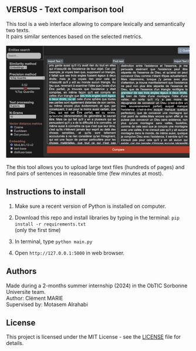 <h2>VERSUS - Text comparison tool</h2>
This tool is a web interface allowing to compare lexically and semantically two texts.<br>
It pairs similar sentences based on the selected metrics. <br><br>

<img src="preview.png" alt="Example Image" width="500"/>

The this tool allows you to upload large text files (hundreds of pages) and find pairs of sentences in reasonable time (few minutes at most).<br>

<h2>Instructions to install</h2>

1. Make sure a recent version of Python is installed on computer.<br>

2. Download this repo and install libraries by typing in the terminal: `pip install -r requirements.txt`<br> (only the first time)

3. In terminal, type `python main.py` <br>

4. Open `http://127.0.0.1:5000` in web browser.

<h2>Authors</h2>
Made during a 2-months summer internship (2024) in the ObTIC Sorbonne Universite team.<br>
Author: Clément MARIE <br>
Supervised by: Motasem Alrahabi <br>

## License

This project is licensed under the MIT License - see the [LICENSE](LICENSE) file for details.


